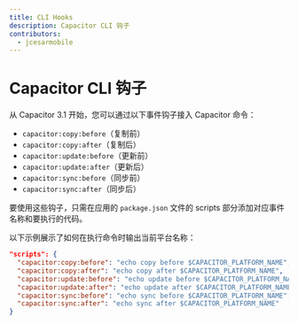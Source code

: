 ```yaml
---
title: CLI Hooks
description: Capacitor CLI 钩子
contributors:
  - jcesarmobile
---
```


# Capacitor CLI 钩子

从 Capacitor 3.1 开始，您可以通过以下事件钩子接入 Capacitor 命令：

- `capacitor:copy:before`（复制前）
- `capacitor:copy:after`（复制后）
- `capacitor:update:before`（更新前）
- `capacitor:update:after`（更新后）
- `capacitor:sync:before`（同步前）
- `capacitor:sync:after`（同步后）

要使用这些钩子，只需在应用的 `package.json` 文件的 scripts 部分添加对应事件名称和要执行的代码。

以下示例展示了如何在执行命令时输出当前平台名称：

```json
"scripts": {
  "capacitor:copy:before": "echo copy before $CAPACITOR_PLATFORM_NAME",
  "capacitor:copy:after": "echo copy after $CAPACITOR_PLATFORM_NAME",
  "capacitor:update:before": "echo update before $CAPACITOR_PLATFORM_NAME",
  "capacitor:update:after": "echo update after $CAPACITOR_PLATFORM_NAME",
  "capacitor:sync:before": "echo sync before $CAPACITOR_PLATFORM_NAME",
  "capacitor:sync:after": "echo sync after $CAPACITOR_PLATFORM_NAME"
}
```